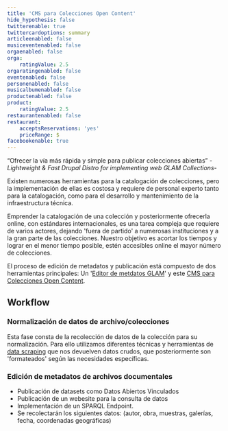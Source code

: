 ```yaml
---
title: 'CMS para Colecciones Open Content'
hide_hypothesis: false
twitterenable: true
twittercardoptions: summary
articleenabled: false
musiceventenabled: false
orgaenabled: false
orga:
    ratingValue: 2.5
orgaratingenabled: false
eventenabled: false
personenabled: false
musicalbumenabled: false
productenabled: false
product:
    ratingValue: 2.5
restaurantenabled: false
restaurant:
    acceptsReservations: 'yes'
    priceRange: $
facebookenable: true
---
```


“Ofrecer la vía más rápida y simple para publicar colecciones abiertas”
_-Lightweight & Fast Drupal Distro for implementing web GLAM Collections-_

Existen numerosas herramientas para la catalogación de colecciones, pero la implementación de ellas es costosa y requiere de personal experto tanto para la catalogación, como para el desarrollo y mantenimiento de la infraestructura técnica. 

Emprender la catalogación de una colección y posteriormente ofrecerla online, con estándares internacionales, es una tarea compleja que requiere de varios actores, dejando 'fuera de partido' a numerosas instituciones y a la gran parte de las colecciones.
Nuestro objetivo es acortar los tiempos y lograr en el menor tiempo posible, estén accesibles online el mayor número de colecciones.

El proceso de edición de metadatos y publicación está compuesto de dos herramientas principales: Un '[Editor de metdatos GLAM](https://docs.museosabiertos.org/editor-de-metadatos)' y este [CMS para Colecciones Open Content](https://docs.museosabiertos.org/cms-para-colecciones-open-content).

## Workflow

### Normalización de datos de archivo/colecciones
Esta fase consta de la recolección de datos de la colección para su normalización. Para ello utilizamos diferentes técnicas y herramientas de [data scraping](https://en.wikipedia.org/wiki/Data_scraping) que nos devuelven datos crudos, que posteriormente son 'formateados' según las necesidades específicas.

### Edición de metadatos de archivos documentales

* Publicación de datasets como Datos Abiertos Vinculados
* Publicación de un webesite para la consulta de datos
* Implementación de un SPARQL Endpoint. 
* Se recolectarán los siguientes datos: (autor, obra, muestras, galerías, fecha, coordenadas geográficas) 
